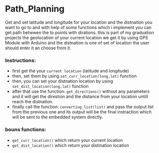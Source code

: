 # Path_Planning
Get and set latitude and longitude for your location and the distnation you want to go to and with help of some functions which i implement you can get path betwwen the to points with dirations. this is part of my graduation projects the geolocation of your current location we get it by using GPS Module with Arduino and the distnation is one of set of location the user should enter it an choose from it. 

### Instructions:

- first get the your `current location` (latitude and longitude) 
- then, set them by using `set_curr_location(long,lat)` function
- then, you can set your distnation location by using `set_dist_location(long,lat)` function
- after that use the function: `get_directions()` without any parameters and it will get the direstion and the distance from your location untill reach the distnation.
- finally call the function: `converting_list(list)` and pass the output list from the previous one and its output will be the final instraction which will be sent to the embedded system directly. 

### bouns functions:
- `get_curr_location()` which return your current location
- `get_dist_location()` which return your distination location
